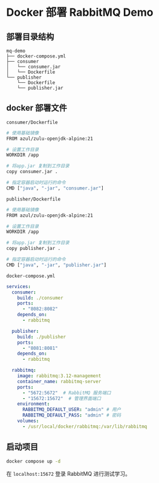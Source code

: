 # Docker 部署 RabbitMQ Demo

## 部署目录结构

```text
mq-demo
├── docker-compose.yml
├── consumer
│   └── consumer.jar
│   └── Dockerfile
└── publisher
    └── Dockerfile
    └── publisher.jar
```

## docker 部署文件

`consumer/Dockerfile`

```bash
# 使用基础镜像
FROM azul/zulu-openjdk-alpine:21

# 设置工作目录
WORKDIR /app

# 将app.jar 复制到工作目录
copy consumer.jar .

# 指定容器启动时运行的命令
CMD ["java", "-jar", "consumer.jar"]
```

`publisher/Dockerfile`

```bash
# 使用基础镜像
FROM azul/zulu-openjdk-alpine:21

# 设置工作目录
WORKDIR /app

# 将app.jar 复制到工作目录
copy publisher.jar .

# 指定容器启动时运行的命令
CMD ["java", "-jar", "publisher.jar"]
```

`docker-compose.yml`

```yaml
services:
  consumer:
    build: ./consumer
    ports:
      - "8082:8082"
    depends_on:
      - rabbitmq

  publisher:
    build: ./publisher
    ports:
      - "8081:8081"
    depends_on:
      - rabbitmq

  rabbitmq:
    image: rabbitmq:3.12-management
    container_name: rabbitmq-server
    ports:
      - "5672:5672"  # RabbitMQ 服务端口
      - "15672:15672"  # 管理界面端口
    environment:
      RABBITMQ_DEFAULT_USER: "admin" # 用户
      RABBITMQ_DEFAULT_PASS: "admin" # 密码
    volumes:
      - /usr/local/docker/rabbitmq:/var/lib/rabbitmq
```

## 启动项目

```bash
docker compose up -d
```

在 `localhost:15672` 登录 RabbitMQ 进行测试学习。